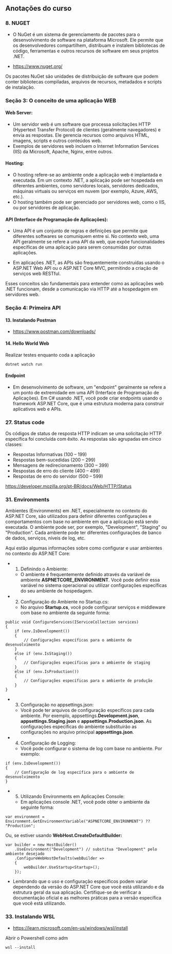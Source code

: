 ## Anotações do curso

### 8. NUGET

 - O NuGet é um sistema de gerenciamento de pacotes para o desenvolvimento de software na plataforma Microsoft. Ele permite que os desenvolvedores compartilhem, distribuam e instalem bibliotecas de código, ferramentas e outros recursos de software em seus projetos .NET.

  - <https://www.nuget.org/>

 Os pacotes NuGet são unidades de distribuição de software que podem conter bibliotecas compiladas, arquivos de recursos, metadados e scripts de instalação. 

### Seção 3: O conceito de uma aplicação WEB

#### Web Server:

 - Um servidor web é um software que processa solicitações HTTP (Hypertext Transfer Protocol) de clientes (geralmente navegadores) e envia as respostas. Ele gerencia recursos como arquivos HTML, imagens, scripts e outros conteúdos web.
 - Exemplos de servidores web incluem o Internet Information Services (IIS) da Microsoft, Apache, Nginx, entre outros.

#### Hosting:

 - O hosting refere-se ao ambiente onde a aplicação web é implantada e executada. Em um contexto .NET, a aplicação pode ser hospedada em diferentes ambientes, como servidores locais, servidores dedicados, máquinas virtuais ou serviços em nuvem (por exemplo, Azure, AWS, etc.).
 - O hosting também pode ser gerenciado por servidores web, como o IIS, ou por servidores de aplicação.

#### API (Interface de Programação de Aplicações):

 - Uma API é um conjunto de regras e definições que permite que diferentes softwares se comuniquem entre si. No contexto web, uma API geralmente se refere a uma API da web, que expõe funcionalidades específicas de uma aplicação para serem consumidas por outras aplicações.

 - Em aplicações .NET, as APIs são frequentemente construídas usando o ASP.NET Web API ou o ASP.NET Core MVC, permitindo a criação de serviços web RESTful.

Esses conceitos são fundamentais para entender como as aplicações web .NET funcionam, desde a comunicação via HTTP até a hospedagem em servidores web.

### Seção 4: Primeira API

#### 13. Instalando Postman

 - <https://www.postman.com/downloads/>

 #### 14. Hello World Web

Realizar testes enquanto coda a aplicação
~~~
dotnet watch run
~~~

#### Endpoint

 - Em desenvolvimento de software, um "endpoint" geralmente se refere a um ponto de extremidade em uma API (Interface de Programação de Aplicações). Em C# usando .NET, você pode criar endpoints usando o framework ASP.NET Core, que é uma estrutura moderna para construir aplicativos web e APIs.

 ### 27. Status code

Os códigos de status de resposta HTTP indicam se uma solicitação HTTP específica foi concluída com êxito. As respostas são agrupadas em cinco classes:

 * Respostas Informativas (100 – 199)
 * Respostas bem-sucedidas (200 – 299)
 * Mensagens de redirecionamento (300 – 399)
 * Respostas de erro do cliente (400 – 499)
 * Respostas de erro do servidor (500 – 599)
 
<https://developer.mozilla.org/pt-BR/docs/Web/HTTP/Status>


### 31. Environments
Ambientes (Environments) em .NET, especialmente no contexto do ASP.NET Core, são utilizados para definir diferentes configurações e comportamentos com base no ambiente em que a aplicação está sendo executada. O ambiente pode ser, por exemplo, "Development", "Staging" ou "Production". Cada ambiente pode ter diferentes configurações de banco de dados, serviços, níveis de log, etc.

Aqui estão algumas informações sobre como configurar e usar ambientes no contexto do ASP.NET Core:

 * 1. Definindo o Ambiente:
    * O ambiente é frequentemente definido através da variável de ambiente **ASPNETCORE_ENVIRONMENT**. Você pode definir essa variável no sistema operacional ou utilizar configurações específicas do seu ambiente de hospedagem.
 * 2. Configuração do Ambiente no Startup.cs:
    * No arquivo **Startup.cs**, você pode configurar serviços e middleware com base no ambiente da seguinte forma:

~~~
public void ConfigureServices(IServiceCollection services)
{
    if (env.IsDevelopment())
    {
        // Configurações específicas para o ambiente de desenvolvimento
    }
    else if (env.IsStaging())
    {
        // Configurações específicas para o ambiente de staging
    }
    else if (env.IsProduction())
    {
        // Configurações específicas para o ambiente de produção
    }
}
~~~

 * 3. Configuração no appsettings.json:
    * Você pode ter arquivos de configuração específicos para cada ambiente. Por exemplo, appsettings.**Development.json**, **appsettings.Staging.json** e **appsettings.Production.json**. As configurações específicas do ambiente substituirão as configurações no arquivo principal **appsettings.json**.

 * 4. Configuração de Logging:
    * Você pode configurar o sistema de log com base no ambiente. Por exemplo:
~~~
if (env.IsDevelopment())
{
    // Configuração de log específica para o ambiente de desenvolvimento
}
~~~

 * 5. Utilizando Environments em Aplicações Console:
    * Em aplicações console .NET, você pode obter o ambiente da seguinte forma:
~~~
var environment = Environment.GetEnvironmentVariable("ASPNETCORE_ENVIRONMENT") ?? "Production";
~~~

Ou, se estiver usando **WebHost.CreateDefaultBuilder:**

~~~
var builder = new HostBuilder()
    .UseEnvironment("Development") // substitua "Development" pelo ambiente desejado
    .ConfigureWebHostDefaults(webBuilder =>
    {
        webBuilder.UseStartup<Startup>();
    });
~~~

 - Lembrando que o uso e configuração específicos podem variar dependendo da versão do ASP.NET Core que você está utilizando e da estrutura geral da sua aplicação. Certifique-se de verificar a documentação oficial e as melhores práticas para a versão específica que você está utilizando.

 ### 33. Instalando WSL

  * <https://learn.microsoft.com/en-us/windows/wsl/install>

 Abrir o Powershell como adm 

 ~~~
 wsl --install
 ~~~